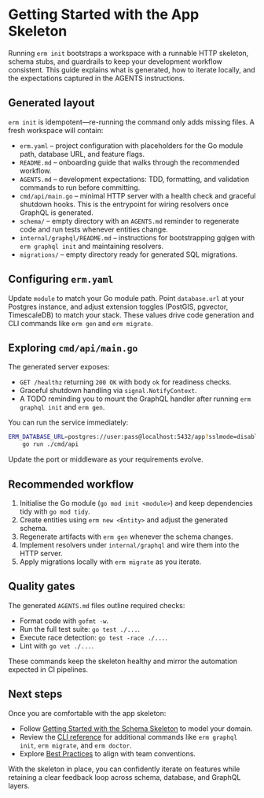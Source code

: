 # Getting Started with the App Skeleton

Running `erm init` bootstraps a workspace with a runnable HTTP skeleton, schema
stubs, and guardrails to keep your development workflow consistent. This guide
explains what is generated, how to iterate locally, and the expectations
captured in the AGENTS instructions.

## Generated layout

`erm init` is idempotent—re-running the command only adds missing files. A fresh
workspace will contain:

- `erm.yaml` – project configuration with placeholders for the Go module path,
  database URL, and feature flags.
- `README.md` – onboarding guide that walks through the recommended workflow.
- `AGENTS.md` – development expectations: TDD, formatting, and validation
  commands to run before committing.
- `cmd/api/main.go` – minimal HTTP server with a health check and graceful
  shutdown hooks. This is the entrypoint for wiring resolvers once GraphQL is
  generated.
- `schema/` – empty directory with an `AGENTS.md` reminder to regenerate code
  and run tests whenever entities change.
- `internal/graphql/README.md` – instructions for bootstrapping gqlgen with
  `erm graphql init` and maintaining resolvers.
- `migrations/` – empty directory ready for generated SQL migrations.

## Configuring `erm.yaml`

Update `module` to match your Go module path. Point `database.url` at your
Postgres instance, and adjust extension toggles (PostGIS, pgvector,
TimescaleDB) to match your stack. These values drive code generation and CLI
commands like `erm gen` and `erm migrate`.

## Exploring `cmd/api/main.go`

The generated server exposes:

- `GET /healthz` returning `200 OK` with body `ok` for readiness checks.
- Graceful shutdown handling via `signal.NotifyContext`.
- A TODO reminding you to mount the GraphQL handler after running
  `erm graphql init` and `erm gen`.

You can run the service immediately:

```bash
ERM_DATABASE_URL=postgres://user:pass@localhost:5432/app?sslmode=disable \
    go run ./cmd/api
```

Update the port or middleware as your requirements evolve.

## Recommended workflow

1. Initialise the Go module (`go mod init <module>`) and keep dependencies
   tidy with `go mod tidy`.
2. Create entities using `erm new <Entity>` and adjust the generated schema.
3. Regenerate artifacts with `erm gen` whenever the schema changes.
4. Implement resolvers under `internal/graphql` and wire them into the HTTP
   server.
5. Apply migrations locally with `erm migrate` as you iterate.

## Quality gates

The generated `AGENTS.md` files outline required checks:

- Format code with `gofmt -w`.
- Run the full test suite: `go test ./...`.
- Execute race detection: `go test -race ./...`.
- Lint with `go vet ./...`.

These commands keep the skeleton healthy and mirror the automation expected in
CI pipelines.

## Next steps

Once you are comfortable with the app skeleton:

- Follow [Getting Started with the Schema Skeleton](./getting-started-schema.md)
  to model your domain.
- Review the [CLI reference](./cli.md) for additional commands like
  `erm graphql init`, `erm migrate`, and `erm doctor`.
- Explore [Best Practices](./best-practices.md) to align with team conventions.

With the skeleton in place, you can confidently iterate on features while
retaining a clear feedback loop across schema, database, and GraphQL layers.
